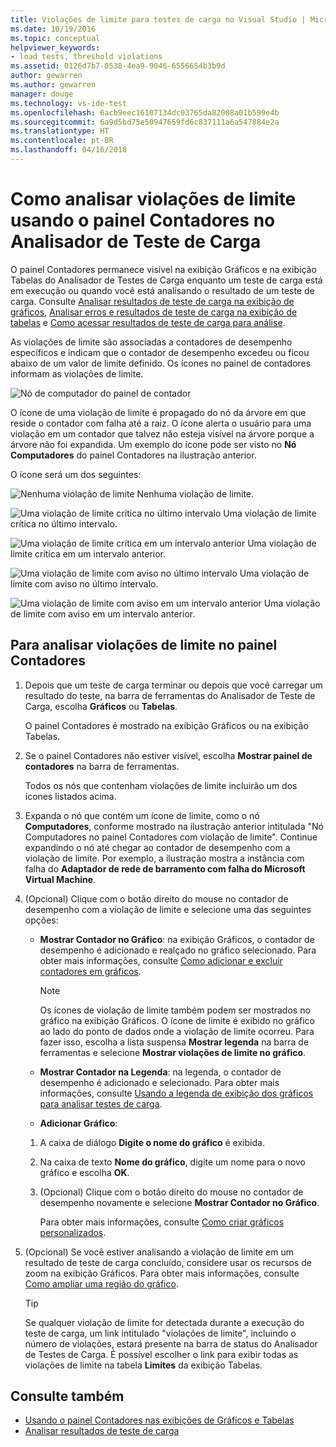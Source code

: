 ```yaml
---
title: Violações de limite para testes de carga no Visual Studio | Microsoft Docs
ms.date: 10/19/2016
ms.topic: conceptual
helpviewer_keywords:
- load tests, threshold violations
ms.assetid: 0126d7b7-0538-4ea9-9046-6556654b3b9d
author: gewarren
ms.author: gewarren
manager: douge
ms.technology: vs-ide-test
ms.openlocfilehash: 6acb9eec16107134dc03765da82008a01b599e4b
ms.sourcegitcommit: 6a9d5bd75e50947659fd6c837111a6a547884e2a
ms.translationtype: HT
ms.contentlocale: pt-BR
ms.lasthandoff: 04/16/2018
---
```

# <a name="how-to-analyze-threshold-violations-using-the-counters-panel-in-load-test-analyzer"></a>Como analisar violações de limite usando o painel Contadores no Analisador de Teste de Carga

O painel Contadores permanece visível na exibição Gráficos e na exibição Tabelas do Analisador de Testes de Carga enquanto um teste de carga está em execução ou quando você está analisando o resultado de um teste de carga. Consulte [Analisar resultados de teste de carga na exibição de gráficos](../test/analyze-load-test-results-in-the-graphs-view.md), [Analisar erros e resultados de teste de carga na exibição de tabelas](../test/analyze-load-test-results-and-errors-in-the-tables-view.md) e [Como acessar resultados de teste de carga para análise](../test/how-to-access-load-test-results-for-analysis.md).

 As violações de limite são associadas a contadores de desempenho específicos e indicam que o contador de desempenho excedeu ou ficou abaixo de um valor de limite definido. Os ícones no painel de contadores informam as violações de limite.

 ![Nó de computador do painel de contador](../test/media/ltest_compnode.png "LTest_CompNode")

 O ícone de uma violação de limite é propagado do nó da árvore em que reside o contador com falha até a raiz. O ícone alerta o usuário para uma violação em um contador que talvez não esteja visível na árvore porque a árvore não foi expandida. Um exemplo do ícone pode ser visto no **Nó Computadores** do painel Contadores na ilustração anterior.

 O ícone será um dos seguintes:

 ![Nenhuma violação de limite](../test/media/icon_ltest_1.gif "Icon_LTest_1") Nenhuma violação de limite.

 ![Uma violação de limite crítica no último intervalo](../test/media/icon_ltest_2.gif "Icon_LTest_2") Uma violação de limite crítica no último intervalo.

 ![Uma violação de limite crítica em um intervalo anterior](../test/media/icon_ltest_3.gif "Icon_LTest_3") Uma violação de limite crítica em um intervalo anterior.

 ![Uma violação de limite com aviso no último intervalo](../test/media/icon_ltest_4.gif "Icon_LTest_4") Uma violação de limite com aviso no último intervalo.

 ![Uma violação de limite com aviso em um intervalo anterior](../test/media/icon_ltest_5.gif "Icon_LTest_5") Uma violação de limite com aviso em um intervalo anterior.

## <a name="to-analyze-threshold-violations-in-the-counters-panel"></a>Para analisar violações de limite no painel Contadores

1.  Depois que um teste de carga terminar ou depois que você carregar um resultado do teste, na barra de ferramentas do Analisador de Teste de Carga, escolha **Gráficos** ou **Tabelas**.

     O painel Contadores é mostrado na exibição Gráficos ou na exibição Tabelas.

2.  Se o painel Contadores não estiver visível, escolha **Mostrar painel de contadores** na barra de ferramentas.

     Todos os nós que contenham violações de limite incluirão um dos ícones listados acima.

3.  Expanda o nó que contém um ícone de limite, como o nó **Computadores**, conforme mostrado na ilustração anterior intitulada "Nó Computadores no painel Contadores com violação de limite". Continue expandindo o nó até chegar ao contador de desempenho com a violação de limite. Por exemplo, a ilustração mostra a instância com falha do **Adaptador de rede de barramento com falha do Microsoft Virtual Machine**.

4.  (Opcional) Clique com o botão direito do mouse no contador de desempenho com a violação de limite e selecione uma das seguintes opções:

    -   **Mostrar Contador no Gráfico**: na exibição Gráficos, o contador de desempenho é adicionado e realçado no gráfico selecionado. Para obter mais informações, consulte [Como adicionar e excluir contadores em gráficos](../test/how-to-add-and-delete-counters-on-graphs-in-load-test-results.md).

        > [!NOTE]
        > Os ícones de violação de limite também podem ser mostrados no gráfico na exibição Gráficos. O ícone de limite é exibido no gráfico ao lado do ponto de dados onde a violação de limite ocorreu. Para fazer isso, escolha a lista suspensa **Mostrar legenda** na barra de ferramentas e selecione **Mostrar violações de limite no gráfico**.

    -   **Mostrar Contador na Legenda**: na legenda, o contador de desempenho é adicionado e selecionado. Para obter mais informações, consulte [Usando a legenda de exibição dos gráficos para analisar testes de carga](../test/use-the-graphs-view-legend-to-analyze-load-tests.md).

    -   **Adicionar Gráfico**:

    1.  A caixa de diálogo **Digite o nome do gráfico** é exibida.

    2.  Na caixa de texto **Nome do gráfico**, digite um nome para o novo gráfico e escolha **OK**.

    3.  (Opcional) Clique com o botão direito do mouse no contador de desempenho novamente e selecione **Mostrar Contador no Gráfico**.

         Para obter mais informações, consulte [Como criar gráficos personalizados](../test/how-to-create-custom-graphs-in-load-test-results.md).

5.  (Opcional) Se você estiver analisando a violação de limite em um resultado de teste de carga concluído, considere usar os recursos de zoom na exibição Gráficos. Para obter mais informações, consulte [Como ampliar uma região do gráfico](../test/how-to-zoom-in-on-a-region-of-the-graph-in-load-test-results.md).

    > [!TIP]
    > Se qualquer violação de limite for detectada durante a execução do teste de carga, um link intitulado "violações de limite", incluindo o número de violações, estará presente na barra de status do Analisador de Testes de Carga. É possível escolher o link para exibir todas as violações de limite na tabela **Limites** da exibição Tabelas.

## <a name="see-also"></a>Consulte também

- [Usando o painel Contadores nas exibições de Gráficos e Tabelas](../test/counters-panel-in-load-test-analyzer.md)
- [Analisar resultados de teste de carga](../test/analyze-load-test-results-using-the-load-test-analyzer.md)
